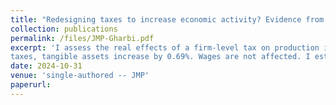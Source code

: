 ```yaml
---
title: "Redesigning taxes to increase economic activity? Evidence from a French Business tax reform [PDF](/files/JMP-Gharbi.pdf)"
collection: publications
permalink: /files/JMP-Gharbi.pdf
excerpt: 'I assess the real effects of a firm-level tax on production inputs, focusing on the 1999 reform of the French local business tax. This reform excluded the wage bill from the tax base, leaving only capital inputs taxed.  Using administrative data, I evaluate the impact of this reform on the firms‘ outcomes. I exploit cross-sectional variation in firms‘ exposure to the reform based on the labor share in their pre-reform tax base. Applying a dynamic differences-in-differences approach, I show that the reform significantly reduces firms‘ tax liabilities and boosts firms‘ productivity. This increase in productivity can be attributed to firms using a large portion of the tax savings for investment, particularly among cash-constrained firms. For a 1% reduction in
taxes, tangible assets increase by 0.69%. Wages are not affected. I estimate a negative effect on employment: for a  1% reduction in taxes, employment decreased by 0.13%. Importantly, this reduction does not indicate direct job cuts but reflects differences in employment growth rates between capital-intensive and labor-intensive firms, with capital-intensive firms increasing employment more rapidly. This difference in employment growth can be explained by varying degrees of tax sensitivity depending on whether firms can deduct business tax payments from the corporate income tax. ' 
date: 2024-10-31
venue: 'single-authored -- JMP'
paperurl: 
---
```


